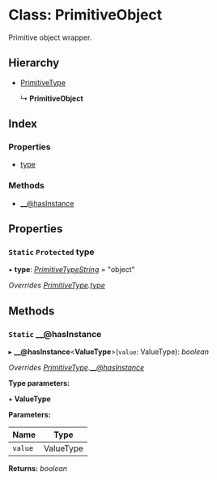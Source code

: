 
# Class: PrimitiveObject

Primitive object wrapper.

## Hierarchy

* [PrimitiveType](primitivetype.md)

  ↳ **PrimitiveObject**

## Index

### Properties

* [type](primitiveobject.md#static-protected-type)

### Methods

* [__@hasInstance](primitiveobject.md#static-__@hasinstance)

## Properties

### `Static` `Protected` type

▪ **type**: *[PrimitiveTypeString](../README.md#primitivetypestring)* = "object"

*Overrides [PrimitiveType](primitivetype.md).[type](primitivetype.md#static-protected-type)*

## Methods

### `Static` __@hasInstance

▸ **__@hasInstance**<**ValueType**>(`value`: ValueType): *boolean*

*Overrides [PrimitiveType](primitivetype.md).[__@hasInstance](primitivetype.md#static-__@hasinstance)*

**Type parameters:**

▪ **ValueType**

**Parameters:**

Name | Type |
------ | ------ |
`value` | ValueType |

**Returns:** *boolean*
